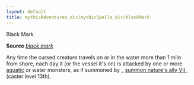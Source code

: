 ```yaml
---
layout: default
title: mythicAdventures_dir/mythicSpells_dir/blackMark
---
```

Black Mark

**Source** [_black mark_](advancedRaceGuide_dir/coreRaces_dir/humans#_black-mark)

Any time the cursed creature travels on or in the water more than 1 mile from shore, each day it (or the vessel it's on) is attacked by one or more [aquatic](monsters_dir/creatureTypes#_aquatic-subtype) or water monsters, as if summoned by _ [summon nature's ally VII](spells_dir/summonNatureSAlly#_summon-nature-s-ally-vii)_ (caster level 13th).


